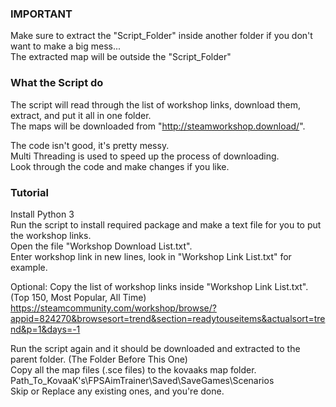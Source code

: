 ### IMPORTANT ###
Make sure to extract the "Script_Folder" inside another folder if you don't want to make a big mess...  
The extracted map will be outside the "Script_Folder"  

### What the Script do ###
The script will read through the list of workshop links, download them, extract, and put it all in one folder.  
The maps will be downloaded from "http://steamworkshop.download/".  

The code isn't good, it's pretty messy.  
Multi Threading is used to speed up the process of downloading.  
Look through the code and make changes if you like.  


### Tutorial ###
Install Python 3  
Run the script to install required package and make a text file for you to put the workshop links.  
Open the file "Workshop Download List.txt".  
Enter workshop link in new lines, look in "Workshop Link List.txt" for example.  

Optional: Copy the list of workshop links inside "Workshop Link List.txt". (Top 150, Most Popular, All Time)  
https://steamcommunity.com/workshop/browse/?appid=824270&browsesort=trend&section=readytouseitems&actualsort=trend&p=1&days=-1  

Run the script again and it should be downloaded and extracted to the parent folder. (The Folder Before This One)  
Copy all the map files (.sce files) to the kovaaks map folder.  
Path_To_KovaaK's\FPSAimTrainer\Saved\SaveGames\Scenarios  
Skip or Replace any existing ones, and you're done.  
